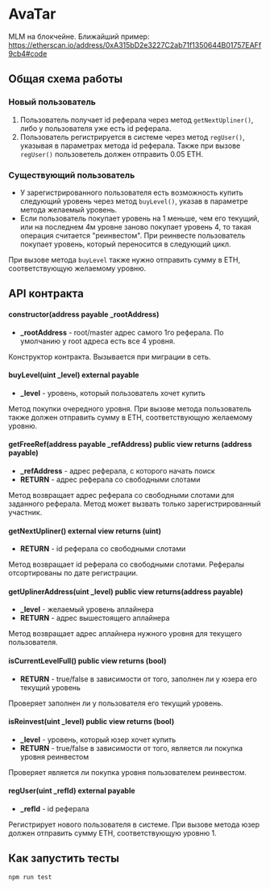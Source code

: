 # AvaTar

MLM на блокчейне. Ближайший пример: https://etherscan.io/address/0xA315bD2e3227C2ab71f1350644B01757EAFf9cb4#code

## Общая схема работы
### Новый пользователь
1. Пользователь получает id реферала через метод `getNextUpliner()`, либо у пользователя уже есть id реферала.
2. Пользователь регистрируется в системе через метод `regUser()`, указывая в параметрах метода id реферала. Также при вызове `regUser()` пользоветель должен отправить 0.05 ETH.

### Существующий пользователь
- У зарегистрированного пользователя есть возможность купить следующий уровень через метод `buyLevel()`, указав в параметре метода желаемый уровень. 
- Если пользователь покупает уровень на 1 меньше, чем его текущий, или на последнем 4м уровне заново покупает уровень 4, то такая операция считается "реинвестом". При реинвесте пользователь покупает уровень, который переносится в следующий цикл.

При вызове метода `buyLevel` также нужно отправить сумму в ETH, соответствующую желаемому уровню.

## API контракта

#### constructor(address payable _rootAddress)
- **_rootAddress** - root/master адрес самого 1го реферала. По умолчанию у root адреса есть все 4 уровня.

Конструктор контракта. Вызывается при миграции в сеть.

#### buyLevel(uint _level) external payable
- **_level** - уровень, который пользователь хочет купить

Метод покупки очередного уровня. При вызове метода пользователь также должен отправить сумму в ETH, соответствующую желаемому уровню.

#### getFreeRef(address payable _refAddress) public view returns (address payable)
- **_refAddress** - адрес реферала, с которого начать поиск
- **RETURN** - адрес реферала со свободными слотами

Метод возвращает адрес реферала со свободными слотами для заданного реферала. Метод может вызвать только зарегистрированный участник.

#### getNextUpliner() external view returns (uint)
- **RETURN** - id реферала со свободными слотами

Метод возвращает id реферала со свободными слотами. Рефералы отсортированы по дате регистрации.

#### getUplinerAddress(uint _level) public view returns(address payable)
- **_level** - желаемый уровень аплайнера
- **RETURN** - адрес вышестоящего аплайнера

Метод возвращает адрес аплайнера нужного уровня для текущего пользователя.

#### isCurrentLevelFull() public view returns (bool)
- **RETURN** - true/false в зависимости от того, заполнен ли у юзера его текущий уровень

Проверяет заполнен ли у пользователя его текущий уровень.

#### isReinvest(uint _level) public view returns (bool)
- **_level** - уровень, который юзер хочет купить
- **RETURN** - true/false в зависимости от того, является ли покупка уровня реинвестом

Проверяет является ли покупка уровня пользователем реинвестом.

#### regUser(uint _refId) external payable
- **_refId** - id реферала

Регистрирует нового пользователя в системе. При вызове метода юзер должен отправить сумму ETH, соответствующую уровню 1.

## Как запустить тесты
```
npm run test
```